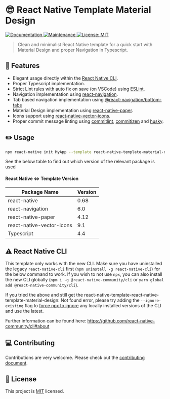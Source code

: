 # :sunglasses: React Native Template Material Design

<p>
  <a href="https://github.com/azuy212/react-native-template-material-design#readme">
    <img alt="Documentation" src="https://img.shields.io/badge/documentation-yes-brightgreen.svg" />
  </a>
  <a href="https://github.com/azuy212/react-native-template-material-design/graphs/commit-activity">
    <img alt="Maintenance" src="https://img.shields.io/badge/Maintained%3F-yes-green.svg" />
  </a>
  <a href="https://github.com/azuy212/react-native-template-material-design/blob/master/LICENSE">
    <img alt="License: MIT" src="https://img.shields.io/badge/License-MIT-yellow.svg" />
  </a>
</p>

> Clean and minimalist React Native template for a quick start with Material Design and proper Navigation in Typescript.

## :star2: Features

- Elegant usage directly within the [React Native CLI](https://github.com/react-native-community/cli).
- Proper Typescript implementation.
- Strict Lint rules with auto fix on save (on VSCode) using [ESLint](https://github.com/eslint/eslint).
- Navigation implementation using [react-navigation](https://reactnavigation.org).
- Tab based navigation implementation using [@react-navigation/bottom-tabs](https://reactnavigation.org/docs/tab-based-navigation)
- Material Design implementation using [react-native-paper](https://reactnativepaper.com).
- Icons support using [react-native-vector-icons](https://github.com/oblador/react-native-vector-icons).
- Proper commit message linting using [commitlint](https://github.com/conventional-changelog/commitlint), [commitizen](https://github.com/commitizen/cz-cli) and [husky](https://github.com/typicode/husky).

## :pencil2: Usage

```sh
npx react-native init MyApp --template react-native-template-material-design
```


See the below table to find out which version of the relevant package is used

#### React Native <=> Template Version

| Package Name                  | Version   |
| ----------------------------- | --------- |
| react-native                  | 0.68      |
| react-navigation              | 6.0       |
| react-native-paper            | 4.12      |
| react-native-vector-icons     | 9.1       |
| Typescript                    | 4.4       |

## :warning: React Native CLI

This template only works with the new CLI. Make sure you have uninstalled the legacy `react-native-cli` first (`npm uninstall -g react-native-cli`) for the below command to work. If you wish to not use `npx`, you can also install the new CLI globally (`npm i -g @react-native-community/cli` or `yarn global add @react-native-community/cli`).

If you tried the above and still get the react-native-template-react-native-template-material-design: Not found error, please try adding the `--ignore-existing` flag to [force npx to ignore](https://github.com/npm/npx#description) any locally installed versions of the CLI and use the latest.

Further information can be found here: https://github.com/react-native-community/cli#about

## :computer: Contributing

Contributions are very welcome. Please check out the [contributing document](CONTRIBUTING.md).

## :bookmark: License

This project is [MIT](LICENSE) licensed.